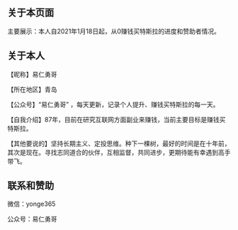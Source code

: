 ## 关于本页面
主要展示：本人自2021年1月18日起，从0赚钱买特斯拉的进度和赞助者情况。

## 关于本人
【昵称】易仁勇哥

【所在地区】青岛

【公众号】“易仁勇哥” ，每天更新，记录个人提升、赚钱买特斯拉的每一天。

【自我介绍】87年，目前在研究互联网方面副业来赚钱，当前主要目标是赚钱买特斯拉。

【其他要说的】坚持长期主义、定投思维。种下一棵树，最好的时间是在十年前，其次是现在。寻找志同道合的伙伴，互相监督，共同进步，更期待能有幸遇到高手带飞。



## 联系和赞助

微信：yonge365

公众号：易仁勇哥
